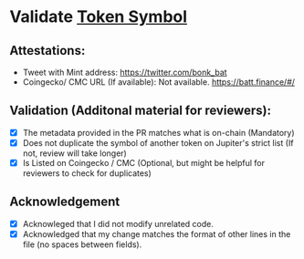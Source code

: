 # Validate [Token Symbol](BATT)

## Attestations:
- Tweet with Mint address: https://twitter.com/bonk_bat
- Coingecko/ CMC URL (If available): Not available. https://batt.finance/#/

## Validation (Additonal material for reviewers):
- [x] The metadata provided in the PR matches what is on-chain (Mandatory)
- [x] Does not duplicate the symbol of another token on Jupiter's strict list (If not, review will take longer)
- [x] Is Listed on Coingecko / CMC (Optional, but might be helpful for reviewers to check for duplicates)  

## Acknowledgement
- [x] Acknowleged that I did not modify unrelated code.
- [x] Acknowledged that my change matches the format of other lines in the file (no spaces between fields). 
